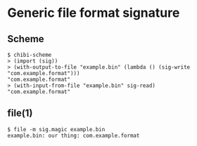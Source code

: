 # Generic file format signature

## Scheme

    $ chibi-scheme
    > (import (sig))
    > (with-output-to-file "example.bin" (lambda () (sig-write "com.example.format")))
    "com.example.format"
    > (with-input-from-file "example.bin" sig-read)
    "com.example.format"

## file(1)

    $ file -m sig.magic example.bin
    example.bin: our thing: com.example.format
